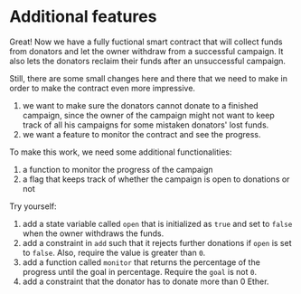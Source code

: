 # Additional features

Great! Now we have a fully fuctional smart contract that will collect funds from donators and let the owner withdraw from a successful campaign. It also lets the donators reclaim their funds after an unsuccessful campaign.

Still, there are some small changes here and there that we need to make in order to make the contract even more impressive.
1.  we want to make sure the donators cannot donate to a finished campaign, since the owner of the campaign might not want to keep track of all his campaigns for some mistaken donators' lost funds.
2. we want a feature to monitor the contract and see the progress.

To make this work, we need some additional functionalities:  

  1. a function to monitor the progress of the campaign
  3. a flag that keeps track of whether the campaign is open to donations or not

Try yourself:

  1. add a state variable called `open` that is initialized as `true` and set to `false` when the owner withdraws the funds.
  2. add a constraint in `add` such that it rejects further donations if `open` is set to `false`. Also, require the value is greater than `0`.
  3. add a function called `monitor` that returns the percentage of the progress until the goal in percentage. Require the `goal` is not `0`.
  4. add a constraint that the donator has to donate more than 0 Ether.

